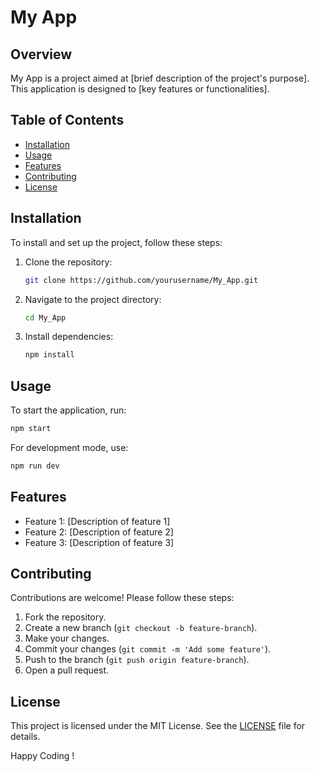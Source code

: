 # My App

## Overview
My App is a project aimed at [brief description of the project's purpose]. This application is designed to [key features or functionalities].

## Table of Contents
- [Installation](#installation)
- [Usage](#usage)
- [Features](#features)
- [Contributing](#contributing)
- [License](#license)

## Installation
To install and set up the project, follow these steps:

1. Clone the repository:
    ```bash
    git clone https://github.com/yourusername/My_App.git
    ```
2. Navigate to the project directory:
    ```bash
    cd My_App
    ```
3. Install dependencies:
    ```bash
    npm install
    ```

## Usage
To start the application, run:
```bash
npm start
```
For development mode, use:
```bash
npm run dev
```

## Features
- Feature 1: [Description of feature 1]
- Feature 2: [Description of feature 2]
- Feature 3: [Description of feature 3]

## Contributing
Contributions are welcome! Please follow these steps:

1. Fork the repository.
2. Create a new branch (`git checkout -b feature-branch`).
3. Make your changes.
4. Commit your changes (`git commit -m 'Add some feature'`).
5. Push to the branch (`git push origin feature-branch`).
6. Open a pull request.

## License
This project is licensed under the MIT License. See the [LICENSE](LICENSE) file for details.

Happy Coding !